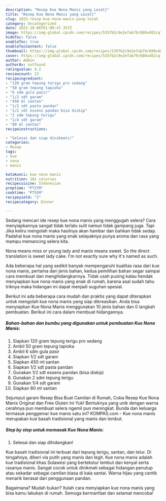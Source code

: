 ```yaml
---
description: "Resep Kue Nona Manis yang Lezat}"
title: "Resep Kue Nona Manis yang Lezat}"
slug: 1025-resep-kue-nona-manis-yang-lezat
category: Uncategorized
date: 2022-10-06T01:09:47.357Z
image: https://img-global.cpcdn.com/recipes/535fb2c9e2efab79/680x482cq70/kue-nona-manis-foto-resep-utama.jpg
hideToc: false
enableToc: true
enableTocContent: false
thumbnail: https://img-global.cpcdn.com/recipes/535fb2c9e2efab79/680x482cq70/kue-nona-manis-foto-resep-utama.jpg
cover: https://img-global.cpcdn.com/recipes/535fb2c9e2efab79/680x482cq70/kue-nona-manis-foto-resep-utama.jpg
author: Admin
authorAv: notfound
ratingvalue: 4.2
reviewcount: 23
recipeingredient:
- "120 gram tepung terigu pro sedang"
- "50 gram tepung tapioka"
- "6 sdm gula pasir"
- "1/2 sdt garam"
- "450 ml santan"
- "1/2 sdt pasta pandan"
- "1/2 sdt essens pandan bisa diskip"
- "2 sdm tepung terigu"
- "1/4 sdt garam"
- "80 ml santan"
recipeinstructions:

- "Selesai dan siap dinikmati!"
categories:
- Resep
tags:
- kue
- nona
- manis

katakunci: kue nona manis 
nutrition: 161 calories
recipecuisine: Indonesian
preptime: "PT37M"
cooktime: "PT55M"
recipeyield: "2"
recipecategory: Dinner

---
```



Sedang mencari ide resep kue nona manis yang menggugah selera? Cara menyiapkannya sangat tidak terlalu sulit namun tidak gampang juga. Tapi Jika keliru mengolah maka hasilnya akan hambar dan bahkan tidak sedap. Padahal kue nona manis yang enak selayaknya punya aroma dan rasa yang mampu memancing selera kita.


Nona means miss or young lady and manis means sweet. So the direct translation is sweet lady cake. I&#39;m not exactly sure why it&#39;s named as such.

Ada beberapa hal yang sedikit banyak mempengaruhi kualitas rasa dari kue nona manis, pertama dari jenis bahan, kedua pemilihan bahan segar sampai cara membuat dan menghidangkannya. Tidak usah pusing kalau hendak menyiapkan kue nona manis yang enak di rumah, karena asal sudah tahu triknya maka hidangan ini dapat menjadi suguhan spesial.


Berikut ini ada beberapa cara mudah dan praktis yang dapat diterapkan untuk mengolah kue nona manis yang siap dikreasikan. Anda bisa menyiapkan Kue Nona Manis menggunakan 10 jenis bahan dan 0 langkah pembuatan. Berikut ini cara dalam membuat hidangannya.

<!--inarticleads1-->

##### Bahan-bahan dan bumbu yang digunakan untuk pembuatan Kue Nona Manis:

1. Siapkan 120 gram tepung terigu pro sedang
1. Ambil 50 gram tepung tapioka
1. Ambil 6 sdm gula pasir
1. Siapkan 1/2 sdt garam
1. Siapkan 450 ml santan
1. Siapkan 1/2 sdt pasta pandan
1. Gunakan 1/2 sdt essens pandan (bisa diskip)
1. Gunakan 2 sdm tepung terigu
1. Gunakan 1/4 sdt garam
1. Siapkan 80 ml santan


Sejumput garam Resep Bisa Buat Camilan di Rumah, Coba Resep Kue Nona Manis Original dan Free Gluten Ini Yuk! Bentuknya yang unik dengan warna cerahnya pun membuat selera ngemil pun meningkat. Bunda dan keluarga termasuk penggemar kue manis satu ini? KOMPAS.com - Kue nona manis merupakan kue basah tradisional yang manis dan lembut. 

<!--inarticleads2-->

##### Step by step untuk memasak Kue Nona Manis:


1. Selesai dan siap dihidangkan!

Kue basah tradisional ini terbuat dari tepung terigu, santan, dan telur. Di tengahnya, diberi vla putih yang manis dan legit. Kue nona manis adalah kue tradisional khas Sulawesi yang bertekstur lembut dan kenyal serta rasanya manis. Sangat cocok untuk dinikmati sebagai hidangan penutup atau sekadar sebagai camilan biasa di kala santai. Warna hijau yang cantik menarik berasal dari penggunaan pandan. 

Bagaimana? Mudah bukan? Itulah cara menyiapkan kue nona manis yang bisa kamu lakukan di rumah. Semoga bermanfaat dan selamat mencoba!

